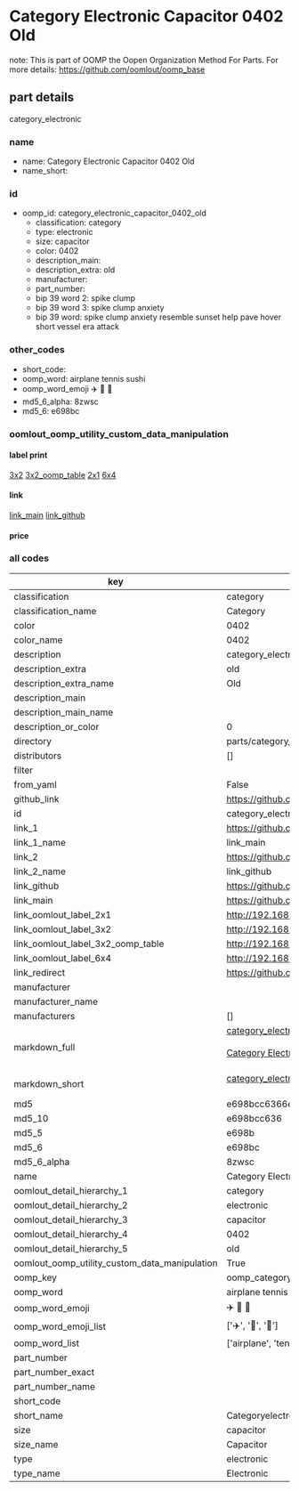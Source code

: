 # Category Electronic Capacitor 0402 Old  

note: This is part of OOMP the Oopen Organization Method For Parts. For more details: https://github.com/oomlout/oomp_base

##  part details
  



category_electronic



### name
* name: Category Electronic Capacitor 0402 Old
* name_short: 
### id
* oomp_id: category_electronic_capacitor_0402_old
  * classification: category
  * type: electronic
  * size: capacitor
  * color: 0402
  * description_main: 
  * description_extra: old
  * manufacturer: 
  * part_number: 
  * bip 39 word 2: spike clump
  * bip 39 word 3: spike clump anxiety
  * bip 39 word: spike clump anxiety resemble sunset help pave hover short vessel era attack

### other_codes
* short_code: 
* oomp_word: airplane tennis sushi
* oomp_word_emoji :airplane: :tennis: :sushi:
* md5_6_alpha: 8zwsc
* md5_6: e698bc






### oomlout_oomp_utility_custom_data_manipulation
#### label print
[3x2](http://192.168.1.245:1112/?label=oomp%208zwsc)
[3x2_oomp_table](http://192.168.1.108:1112/?label=oomp%208zwsc)
[2x1](http://192.168.1.242:1112/?label=oomp%208zwsc)
[6x4](http://192.168.1.55:1112/?label=oomp%208zwsc)    

#### link

[link_main](https://github.com/oomlout/oomlout_oomp_version_1_messy/tree/main/parts/category_electronic_capacitor_0402_old) [link_github](https://github.com/oomlout/oomlout_oomp_version_1_messy/tree/main/parts/category_electronic_capacitor_0402_old)                             

#### price







### all codes 
| key | value |  
| --- | --- |  
| classification | category |  
| classification_name | Category |  
| color | 0402 |  
| color_name | 0402 |  
| description | category_electronic |  
| description_extra | old |  
| description_extra_name | Old |  
| description_main |  |  
| description_main_name |  |  
| description_or_color | 0  |  
| directory | parts/category_electronic_capacitor_0402_old |  
| distributors | [] |  
| filter |  |  
| from_yaml | False |  
| github_link | https://github.com/oomlout/oomlout_oomp_part_src/tree/main/parts/category_electronic_capacitor_0402_old |  
| id | category_electronic_capacitor_0402_old |  
| link_1 | https://github.com/oomlout/oomlout_oomp_version_1_messy/tree/main/parts/category_electronic_capacitor_0402_old |  
| link_1_name | link_main |  
| link_2 | https://github.com/oomlout/oomlout_oomp_version_1_messy/tree/main/parts/category_electronic_capacitor_0402_old |  
| link_2_name | link_github |  
| link_github | https://github.com/oomlout/oomlout_oomp_version_1_messy/tree/main/parts/category_electronic_capacitor_0402_old |  
| link_main | https://github.com/oomlout/oomlout_oomp_version_1_messy/tree/main/parts/category_electronic_capacitor_0402_old |  
| link_oomlout_label_2x1 | http://192.168.1.242:1112/?label=oomp%208zwsc |  
| link_oomlout_label_3x2 | http://192.168.1.245:1112/?label=oomp%208zwsc |  
| link_oomlout_label_3x2_oomp_table | http://192.168.1.108:1112/?label=oomp%208zwsc |  
| link_oomlout_label_6x4 | http://192.168.1.55:1112/?label=oomp%208zwsc |  
| link_redirect | https://github.com/oomlout/oomlout_oomp_version_1_messy/tree/main/parts/category_electronic_capacitor_0402_old |  
| manufacturer |  |  
| manufacturer_name |  |  
| manufacturers | [] |  
| markdown_full | [category_electronic_capacitor_0402_old](none)<br>[](none)<br>[Category Electronic Capacitor 0402 Old](none)<br><br> |  
| markdown_short | [category_electronic_capacitor_0402_old](none)<br><br> |  
| md5 | e698bcc6366e7431ac6ccb74140b168e |  
| md5_10 | e698bcc636 |  
| md5_5 | e698b |  
| md5_6 | e698bc |  
| md5_6_alpha | 8zwsc |  
| name | Category Electronic Capacitor 0402 Old |  
| oomlout_detail_hierarchy_1 | category |  
| oomlout_detail_hierarchy_2 | electronic |  
| oomlout_detail_hierarchy_3 | capacitor |  
| oomlout_detail_hierarchy_4 | 0402 |  
| oomlout_detail_hierarchy_5 | old |  
| oomlout_oomp_utility_custom_data_manipulation | True |  
| oomp_key | oomp_category_electronic_capacitor_0402_old |  
| oomp_word | airplane tennis sushi |  
| oomp_word_emoji | :airplane: :tennis: :sushi: |  
| oomp_word_emoji_list | [':airplane:', ':tennis:', ':sushi:'] |  
| oomp_word_list | ['airplane', 'tennis', 'sushi'] |  
| part_number |  |  
| part_number_exact |  |  
| part_number_name |  |  
| short_code |  |  
| short_name | Categoryelectronic |  
| size | capacitor |  
| size_name | Capacitor |  
| type | electronic |  
| type_name | Electronic |  
